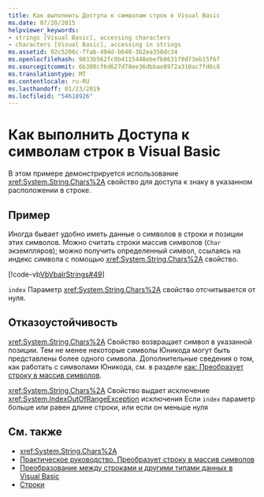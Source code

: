 ```yaml
---
title: Как выполнить Доступа к символам строк в Visual Basic
ms.date: 07/20/2015
helpviewer_keywords:
- strings [Visual Basic], accessing characters
- characters [Visual Basic], accessing in strings
ms.assetid: 02c5206c-ffab-494d-b648-3b2ea358dc34
ms.openlocfilehash: 9833b562fc0b4115448ebefb8631f0d73eb15f6f
ms.sourcegitcommit: 6b308cf6d627d78ee36dbbae8972a310ac7fd6c8
ms.translationtype: MT
ms.contentlocale: ru-RU
ms.lasthandoff: 01/23/2019
ms.locfileid: "54618926"
---
```

# <a name="how-to-access-characters-in-strings-in-visual-basic"></a>Как выполнить Доступа к символам строк в Visual Basic
В этом примере демонстрируется использование <xref:System.String.Chars%2A> свойство для доступа к знаку в указанном расположении в строке.  
  
## <a name="example"></a>Пример  
 Иногда бывает удобно иметь данные о символов в строки и позиции этих символов. Можно считать строки массив символов (`Char` экземпляров); можно получить определенный символ, ссылаясь на индекс символа с помощью <xref:System.String.Chars%2A> свойство.  
  
 [!code-vb[VbVbalrStrings#49](../../../../visual-basic/language-reference/functions/codesnippet/VisualBasic/how-to-access-characters-in-strings_1.vb)]  
  
 `index` Параметр <xref:System.String.Chars%2A> свойство отсчитывается от нуля.  
  
## <a name="robust-programming"></a>Отказоустойчивость  
 <xref:System.String.Chars%2A> Свойство возвращает символ в указанной позиции. Тем не менее некоторые символы Юникода могут быть представлены более одного символа. Дополнительные сведения о том, как работать с символами Юникода, см. в разделе [как: Преобразует строку в массив символов](../../../../visual-basic/programming-guide/language-features/strings/how-to-convert-a-string-to-an-array-of-characters.md).  
  
 <xref:System.String.Chars%2A> Свойство выдает исключение <xref:System.IndexOutOfRangeException> исключения Если `index` параметр больше или равен длине строки, или если он меньше нуля  
  
## <a name="see-also"></a>См. также
- <xref:System.String.Chars%2A>
- [Практическое руководство. Преобразует строку в массив символов](../../../../visual-basic/programming-guide/language-features/strings/how-to-convert-a-string-to-an-array-of-characters.md)
- [Преобразование между строками и другими типами данных в Visual Basic](../../../../visual-basic/programming-guide/language-features/strings/converting-between-strings-and-other-data-types.md)
- [Строки](../../../../visual-basic/programming-guide/language-features/strings/index.md)
